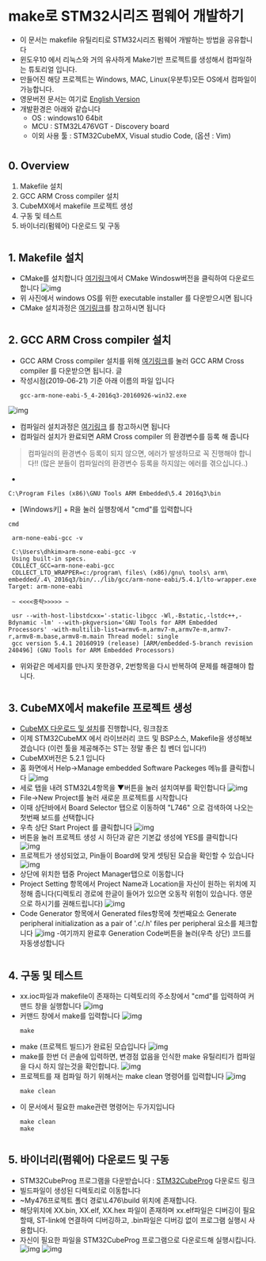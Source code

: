 # make로 STM32시리즈 펌웨어 개발하기
  - 이 문서는 makefile 유틸리티로 STM32시리즈 펌웨어 개발하는 방법을 공유합니다
  - 윈도우10 에서 리눅스와 거의 유사하게 Make기반 프로젝트를 생성해서 컴파일하는 튜토리얼 입니다.
  - 만들어진 해당 프로젝트는 Windows, MAC, Linux(우분투)모든 OS에서 컴파일이 가능합니다.
  - 영문버전 문서는 여기로 [English Version]()
  - 개발환경은 아래와 같습니다
    - OS : windows10 64bit
    - MCU : STM32L476VGT - Discovery board
    - 이외 사용 툴 : STM32CubeMX, Visual studio Code, (옵션 : Vim)
 #
 ## 0. Overview
   1. Makefile 설치
   2. GCC ARM Cross compiler 설치
   3. CubeMX에서 makefile 프로젝트 생성
   4. 구동 및 테스트
   5. 바이너리(펌웨어) 다운로드 및 구동
 #
 ## 1. Makefile 설치
   - CMake를 설치합니다 [여기링크](https://cmake.org/download/)에서 CMake Windosw버전을 클릭하여 다운로드 합니다
   ![img](/img/20190621-no006.png)
   - 위 사진에서 windows OS를 위한 executable installer 를 다운받으시면 됩니다
   - CMake 설치과정은 [여기링크](https://westwoodforever.blogspot.com/2013/04/cmake-windows.html)를 참고하시면 됩니다
 #
 ## 2. GCC ARM Cross compiler 설치
   - GCC ARM Cross compiler 설치를 위해 [여기링크](https://launchpad.net/gcc-arm-embedded/+download)를 눌러 GCC ARM Cross compiler 를 다운받으면 됩니다. 글 
   - 작성시점(2019-06-21) 기준 아래 이름의 파일 입니다
      ```
      gcc-arm-none-eabi-5_4-2016q3-20160926-win32.exe
      ```
   ![img](/img/20190621-no007.png)
   - 컴파일러 설치과정은 [여기링크](https://ddnemo.tistory.com/97) 를 참고하시면 됩니다
   - 컴파일러 설치가 완료되면 ARM Cross compiler 의 환경변수를 등록 해 줍니다
   > 컴파일러의 환경변수 등록이 되지 않으면, 에러가 발생하므로 꼭 진행해야 합니다!! (많은 분들이 컴파일러의 환경변수 등록을 하지않는 에러를 겪으십니다..)
   - 
   ```
   C:\Program Files (x86)\GNU Tools ARM Embedded\5.4 2016q3\bin
   ```
   - [Windows키] + R을 눌러 실행창에서 "cmd"를 입력합니다
   ```
   cmd
   ```
   ```
    arm-none-eabi-gcc -v
   ```
   ```
    C:\Users\dhkim>arm-none-eabi-gcc -v
    Using built-in specs.
    COLLECT_GCC=arm-none-eabi-gcc
    COLLECT_LTO_WRAPPER=c:/program\ files\ (x86)/gnu\ tools\ arm\ embedded/.4\ 2016q3/bin/../lib/gcc/arm-none-eabi/5.4.1/lto-wrapper.exe Target: arm-none-eabi
    
    ~ <<<<중략>>>>> ~

    usr --with-host-libstdcxx='-static-libgcc -Wl,-Bstatic,-lstdc++,-Bdynamic -lm' --with-pkgversion='GNU Tools for ARM Embedded Processors' -with-multilib-list=armv6-m,armv7-m,armv7e-m,armv7-r,armv8-m.base,armv8-m.main Thread model: single
    gcc version 5.4.1 20160919 (release) [ARM/embedded-5-branch revision 240496] (GNU Tools for ARM Embedded Processors)

   ```
  - 위와같은 메세지를 만나지 못한경우, 2번항목을 다시 반복하여 문제를 해결해야 합니다.
 #
 ## 3. CubeMX에서 makefile 프로젝트 생성
   - [CubeMX 다운로드 및 설치](https://www.plainy.co.kr/bbs/board.php?bo_table=ecosystem_tip&wr_id=1)를 진행합니다, 링크참조
   - 이제 STM32CubeMX 에서 라이브러리 코드 및 BSP소스, Makefile을 생성해보겠습니다 (이런 툴을 제공해주는 ST는 정말 좋은 칩 벤더 입니다!)
   - CubeMX버전은 5.2.1 입니다
   - 홈 화면에서 Help->Manage embedded Software Packeges 메뉴를 클릭합니다
   ![img](/img/20190621-no010.png)
   - 세로 탭을 내려 STM32L4항목을 ▼버튼을 눌러 설치여부를 확인합니다
   ![img](/img/20190621-no011.png)
   - File->New Project를 눌러 새로운 프로젝트를 시작합니다
   - 이때 상단바에서 Board Selector 탭으로 이동하여 "L746" 으로 검색하여 나오는 첫번째 보드를 선택합니다
   - 우측 상단 Start Project 를 클릭합니다
   ![img](/img/20190621-no012.png)
   - 버튼을 눌러 프로젝트 생성 시 하단과 같은 기본값 생성에 YES를 클릭합니다
   ![img](/img/20190621-no013.png)
   - 프로젝트가 생성되었고, Pin들이 Board에 맞게 셋팅된 모습을 확인할 수 있습니다
   ![img](/img/20190621-no014.png)
   - 상단에 위치한 탭중 Project Manager탭으로 이동합니다
   - Project Setting 항목에서 Project Name과 Location을 자신이 원하는 위치에 지정해 줍니다(디렉토리 경로에 한글이 들어가 있으면 오동작 위험이 있습니다. 영문으로 하시기를 권해드립니다) 
   ![img](/img/20190621-no015.png)
   - Code Generator 항목에서 Generated files항목에 첫번째요소 Generate peripheral initialization as a pair of '.c/.h' files per peripheral 요소를 체크합니다
   ![img](/img/20190621-no016.png)
   -여기까지 완료후 Generation Code버튼을 눌러(우측 상단) 코드를 자동생성합니다
 #
 ## 4. 구동 및 테스트
   - xx.ioc파일과 makefile이 존재하는 디렉토리의 주소창에서 "cmd"를 입력하여 커맨드 창을 실행합니다
   ![img](/img/20190621-no001.png)
   - 커맨드 창에서 make를 입력합니다
   ![img](/img/20190621-no002.png)
      ```
      make
      ```
   - make (프로젝트 빌드)가 완료된 모습입니다
   ![img](/img/20190621-no003.png)
   - make를 한번 더 콘솔에 입력하면, 변경점 없음을 인식한 make 유틸리티가 컴파일을 다시 하지 않는것을 확인합니다.
   ![img](/img/20190621-no004.png)
   - 프로젝트를 재 컴파일 하기 위해서는 make clean 명령어를 입력합니다
   ![img](/img/20190621-no005.png)
      ```
      make clean
      ```
   - 이 문서에서 필요한 make관련 명령어는 두가지입니다
      ```
      make clean
      make
      ```
 #
 ## 5. 바이너리(펌웨어) 다운로드 및 구동
   - STM32CubeProg 프로그램을 다운받습니다 : [STM32CubeProg](https://my.st.com/content/my_st_com/en/products/development-tools/software-development-tools/stm32-software-development-tools/stm32-programmers/stm32cubeprog.license=1560518458349.product=STM32CubeProg.version=2.1.0.html) 다운로드 링크
   - 빌드파일이 생성된 디렉토리로 이동합니다
   - ~My476프로젝트 폴더 경로\L476\build 위치에 존재합니다.
   - 해당위치에 XX.bin, XX.elf, XX.hex 파일이 존재하며 xx.elf파일은 디버깅이 필요할때, ST-link에 연결하여 디버깅하고, .bin파일은 디버깅 없이 프로그램 실행시 사용합니다.
   - 자신이 필요한 파일을 STM32CubeProg 프로그램으로 다운로드해 실행시킵니다.
   ![img](/img/20190621-no10.png)
   ![img](/img/20190621-no11.png)


 